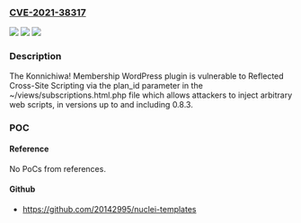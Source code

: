 ### [CVE-2021-38317](https://cve.mitre.org/cgi-bin/cvename.cgi?name=CVE-2021-38317)
![](https://img.shields.io/static/v1?label=Product&message=Konnichiwa!%20Membership&color=blue)
![](https://img.shields.io/static/v1?label=Version&message=0.8.3%3C%3D%200.8.3%20&color=brighgreen)
![](https://img.shields.io/static/v1?label=Vulnerability&message=CWE-79%20Cross-site%20Scripting%20(XSS)&color=brighgreen)

### Description

The Konnichiwa! Membership WordPress plugin is vulnerable to Reflected Cross-Site Scripting via the plan_id parameter in the ~/views/subscriptions.html.php file which allows attackers to inject arbitrary web scripts, in versions up to and including 0.8.3.

### POC

#### Reference
No PoCs from references.

#### Github
- https://github.com/20142995/nuclei-templates

